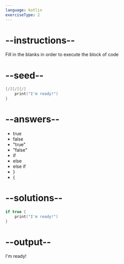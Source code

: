 ```yaml
---
language: kotlin
exerciseType: 2
---
```


# --instructions--

Fill in the blanks in order to execute the block of code

# --seed--

```kotlin
[/][/][/]
    print("I'm ready!")
}
```

# --answers--

- true 
- false
- "true"
- "false"
- if 
- else 
- else if 
- }
- {

# --solutions--

```kotlin
if true {
    print("I'm ready!")
}
```

# --output--

I'm ready!

